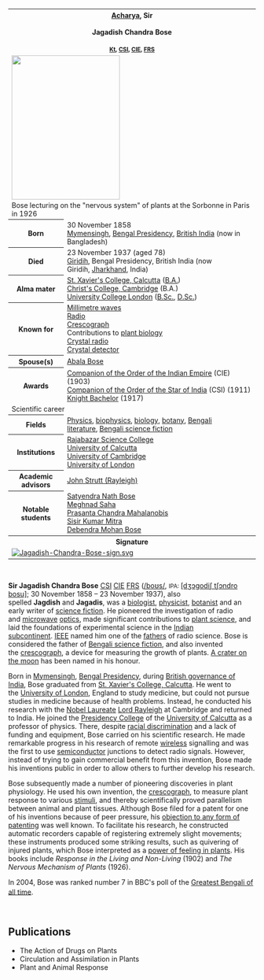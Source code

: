 <table class="infobox biography vcard">
<tbody>
<tr>
<th colspan="2">
<div class="honorific-prefix"><a title="Acharya" href="https://en.wikipedia.org/wiki/Acharya">Acharya</a>,&nbsp;<strong>Sir</strong></div>
<br />
<div class="fn">Jagadish Chandra Bose</div>
<br />
<div class="honorific-suffix"><strong><small><a title="Knight Bachelor" href="https://en.wikipedia.org/wiki/Knight_Bachelor">Kt</a>,</small></strong><small>&nbsp;<a title="Order of the Star of India" href="https://en.wikipedia.org/wiki/Order_of_the_Star_of_India">CSI</a>,&nbsp;<a title="Order of the Indian Empire" href="https://en.wikipedia.org/wiki/Order_of_the_Indian_Empire">CIE</a>,&nbsp;<a title="Fellow of the Royal Society" href="https://en.wikipedia.org/wiki/Fellow_of_the_Royal_Society">FRS</a></small></div>
</th>
</tr>
<tr>
<td colspan="2"><a class="image" href="220px-Jagadish_Chandra_Bose_1926.jpg"><img src="220px-Jagadish_Chandra_Bose_1926.jpg" srcset="220px-Jagadish_Chandra_Bose_1926.jpg" width="220" height="293" data-file-width="515" data-file-height="686" /></a>
<div>Bose lecturing on the "nervous system" of plants at the Sorbonne in Paris in 1926</div>
</td>
</tr>
<tr>
<th scope="row">Born</th>
<td>30 November 1858<br />
<div class="birthplace"><a title="Mymensingh" href="https://en.wikipedia.org/wiki/Mymensingh">Mymensingh</a>,&nbsp;<a title="Bengal Presidency" href="https://en.wikipedia.org/wiki/Bengal_Presidency">Bengal Presidency</a>,&nbsp;<a class="mw-redirect" title="British India" href="https://en.wikipedia.org/wiki/British_India">British India</a>&nbsp;(now in Bangladesh)</div>
</td>
</tr>
<tr>
<th scope="row">Died</th>
<td>23 November 1937&nbsp;(aged&nbsp;78)<br />
<div class="deathplace"><a title="Giridih" href="https://en.wikipedia.org/wiki/Giridih">Giridih</a>, Bengal Presidency, British India (now Giridih,&nbsp;<a title="Jharkhand" href="https://en.wikipedia.org/wiki/Jharkhand">Jharkhand</a>, India)</div>
</td>
</tr>
<tr>
<th scope="row">Alma&nbsp;mater</th>
<td><a class="mw-redirect" title="St. Xavier's College, Calcutta" href="https://en.wikipedia.org/wiki/St._Xavier%27s_College,_Calcutta">St. Xavier's College, Calcutta</a>&nbsp;(<a class="mw-redirect" title="B.A." href="https://en.wikipedia.org/wiki/B.A.">B.A.</a>)<br /><a title="Christ's College, Cambridge" href="https://en.wikipedia.org/wiki/Christ%27s_College,_Cambridge">Christ's College, Cambridge</a>&nbsp;(B.A.)<br /><a title="University College London" href="https://en.wikipedia.org/wiki/University_College_London">University College London</a>&nbsp;(<a class="mw-redirect" title="B.Sc." href="https://en.wikipedia.org/wiki/B.Sc.">B.Sc.</a>,&nbsp;<a class="mw-redirect" title="D.Sc." href="https://en.wikipedia.org/wiki/D.Sc.">D.Sc.</a>)</td>
</tr>
<tr>
<th scope="row">Known&nbsp;for</th>
<td><a title="Extremely high frequency" href="https://en.wikipedia.org/wiki/Extremely_high_frequency">Millimetre waves</a><br /><a title="Radio" href="https://en.wikipedia.org/wiki/Radio">Radio</a><br /><a title="Crescograph" href="https://en.wikipedia.org/wiki/Crescograph">Crescograph</a><br />Contributions to&nbsp;<a class="mw-redirect" title="Plant biology" href="https://en.wikipedia.org/wiki/Plant_biology">plant biology</a><br /><a title="Crystal radio" href="https://en.wikipedia.org/wiki/Crystal_radio">Crystal radio</a><br /><a title="Crystal detector" href="https://en.wikipedia.org/wiki/Crystal_detector">Crystal detector</a></td>
</tr>
<tr>
<th scope="row"><span class="nowrap">Spouse(s)</span></th>
<td><a title="Abala Bose" href="https://en.wikipedia.org/wiki/Abala_Bose">Abala Bose</a></td>
</tr>
<tr>
<th scope="row">Awards</th>
<td><a title="Order of the Indian Empire" href="https://en.wikipedia.org/wiki/Order_of_the_Indian_Empire">Companion of the Order of the Indian Empire</a>&nbsp;(CIE) (1903)<br /><a title="Order of the Star of India" href="https://en.wikipedia.org/wiki/Order_of_the_Star_of_India">Companion of the Order of the Star of India</a>&nbsp;(CSI) (1911)<br /><a title="Knight Bachelor" href="https://en.wikipedia.org/wiki/Knight_Bachelor">Knight Bachelor</a>&nbsp;(1917)</td>
</tr>
<tr>
<td colspan="2">Scientific career</td>
</tr>
<tr>
<th scope="row">Fields</th>
<td class="category"><a title="Physics" href="https://en.wikipedia.org/wiki/Physics">Physics</a>,&nbsp;<a title="Biophysics" href="https://en.wikipedia.org/wiki/Biophysics">biophysics</a>,&nbsp;<a title="Biology" href="https://en.wikipedia.org/wiki/Biology">biology</a>,&nbsp;<a title="Botany" href="https://en.wikipedia.org/wiki/Botany">botany</a>,&nbsp;<a title="Bengali literature" href="https://en.wikipedia.org/wiki/Bengali_literature">Bengali literature</a>,&nbsp;<a title="Bengali science fiction" href="https://en.wikipedia.org/wiki/Bengali_science_fiction">Bengali science fiction</a></td>
</tr>
<tr>
<th scope="row">Institutions</th>
<td><a title="Rajabazar Science College" href="https://en.wikipedia.org/wiki/Rajabazar_Science_College">Rajabazar Science College</a><br /><a title="University of Calcutta" href="https://en.wikipedia.org/wiki/University_of_Calcutta">University of Calcutta</a><br /><a title="University of Cambridge" href="https://en.wikipedia.org/wiki/University_of_Cambridge">University of Cambridge</a><br /><a title="University of London" href="https://en.wikipedia.org/wiki/University_of_London">University of London</a></td>
</tr>
<tr>
<th scope="row">Academic advisors</th>
<td><a class="mw-redirect" title="John Strutt, 3rd Baron Rayleigh" href="https://en.wikipedia.org/wiki/John_Strutt,_3rd_Baron_Rayleigh">John Strutt (Rayleigh)</a></td>
</tr>
<tr>
<th scope="row">Notable students</th>
<td><a title="Satyendra Nath Bose" href="https://en.wikipedia.org/wiki/Satyendra_Nath_Bose">Satyendra Nath Bose</a><br /><a title="Meghnad Saha" href="https://en.wikipedia.org/wiki/Meghnad_Saha">Meghnad Saha</a><br /><a title="Prasanta Chandra Mahalanobis" href="https://en.wikipedia.org/wiki/Prasanta_Chandra_Mahalanobis">Prasanta Chandra Mahalanobis</a><br /><a title="Sisir Kumar Mitra" href="https://en.wikipedia.org/wiki/Sisir_Kumar_Mitra">Sisir Kumar Mitra</a><br /><a title="Debendra Mohan Bose" href="https://en.wikipedia.org/wiki/Debendra_Mohan_Bose">Debendra Mohan Bose</a></td>
</tr>
<tr>
<th colspan="2">Signature</th>
</tr>
<tr>
<td colspan="2"><a class="image" href="150px-Jagadish-Chandra-Bose-sign.svg.png"><img src="150px-Jagadish-Chandra-Bose-sign.svg.png" srcset="150px-Jagadish-Chandra-Bose-sign.svg.png" alt="Jagadish-Chandra-Bose-sign.svg" width="150" height="29" data-file-width="2095" data-file-height="405" /></a></td>
</tr>
</tbody>
</table>
</br>

<p><strong>Sir Jagadish Chandra Bose</strong>&nbsp;<span class="noexcerpt nowraplinks"><a class="mw-redirect" title="Companion of the Order of the Star of India" href="https://en.wikipedia.org/wiki/Companion_of_the_Order_of_the_Star_of_India">CSI</a>&nbsp;<a class="mw-redirect" title="Companion of the Order of the Indian Empire" href="https://en.wikipedia.org/wiki/Companion_of_the_Order_of_the_Indian_Empire">CIE</a>&nbsp;<a title="Fellow of the Royal Society" href="https://en.wikipedia.org/wiki/Fellow_of_the_Royal_Society">FRS</a></span>&nbsp;(<span class="rt-commentedText nowrap"><span class="IPA nopopups noexcerpt"><a title="Help:IPA/English" href="https://en.wikipedia.org/wiki/Help:IPA/English">/<span title="'b' in 'buy'">b</span><span title="/oʊ/: 'o' in 'code'">oʊ</span><span title="'s' in 'sigh'">s</span>/</a></span></span>,&nbsp;<small>IPA:&nbsp;</small><span class="IPA" title="Representation in the International Phonetic Alphabet (IPA)"><a title="Help:IPA/Bengali" href="https://en.wikipedia.org/wiki/Help:IPA/Bengali">[dʒɔɡodiʃ tʃɔndro bosu]</a></span>; 30 November 1858 &ndash; 23 November 1937), also spelled&nbsp;<strong>Jagdish</strong>&nbsp;and&nbsp;<strong>Jagadis</strong>,&nbsp;was a&nbsp;<a title="Biologist" href="https://en.wikipedia.org/wiki/Biologist">biologist</a>,&nbsp;<a title="Physicist" href="https://en.wikipedia.org/wiki/Physicist">physicist</a>,&nbsp;<a title="Botany" href="https://en.wikipedia.org/wiki/Botany">botanist</a>&nbsp;and an early writer of&nbsp;<a title="Science fiction" href="https://en.wikipedia.org/wiki/Science_fiction">science fiction</a>.&nbsp;He pioneered the investigation of radio and&nbsp;<a title="Microwave" href="https://en.wikipedia.org/wiki/Microwave">microwave</a>&nbsp;<a title="Optics" href="https://en.wikipedia.org/wiki/Optics">optics</a>, made significant contributions to&nbsp;<a class="mw-redirect" title="Plant science" href="https://en.wikipedia.org/wiki/Plant_science">plant science</a>, and laid the foundations of experimental science in the&nbsp;<a title="Indian subcontinent" href="https://en.wikipedia.org/wiki/Indian_subcontinent">Indian subcontinent</a>.&nbsp;<a class="mw-redirect" title="IEEE" href="https://en.wikipedia.org/wiki/IEEE">IEEE</a>&nbsp;named him one of the&nbsp;<a title="List of people considered father or mother of a field" href="https://en.wikipedia.org/wiki/List_of_people_considered_father_or_mother_of_a_field">fathers</a>&nbsp;of radio science.&nbsp;Bose is considered the father of&nbsp;<a title="Bengali science fiction" href="https://en.wikipedia.org/wiki/Bengali_science_fiction">Bengali science fiction</a>, and also invented the&nbsp;<a title="Crescograph" href="https://en.wikipedia.org/wiki/Crescograph">crescograph</a>, a device for measuring the growth of plants.&nbsp;<a title="Bose (crater)" href="https://en.wikipedia.org/wiki/Bose_(crater)">A crater on the moon</a>&nbsp;has been named in his honour.</p>
<p>Born in&nbsp;<a title="Mymensingh" href="https://en.wikipedia.org/wiki/Mymensingh">Mymensingh</a>,&nbsp;<a title="Bengal Presidency" href="https://en.wikipedia.org/wiki/Bengal_Presidency">Bengal Presidency</a>, during&nbsp;<a class="mw-redirect" title="British India" href="https://en.wikipedia.org/wiki/British_India">British governance of India</a>,&nbsp;Bose graduated from&nbsp;<a class="mw-redirect" title="St. Xavier's College, Calcutta" href="https://en.wikipedia.org/wiki/St._Xavier%27s_College,_Calcutta">St. Xavier's College, Calcutta</a>. He went to the&nbsp;<a title="University of London" href="https://en.wikipedia.org/wiki/University_of_London">University of London</a>, England to study medicine, but could not pursue studies in medicine because of health problems. Instead, he conducted his research with the&nbsp;<a class="mw-redirect" title="Nobel Laureate" href="https://en.wikipedia.org/wiki/Nobel_Laureate">Nobel Laureate</a>&nbsp;<a class="mw-redirect" title="Lord Rayleigh" href="https://en.wikipedia.org/wiki/Lord_Rayleigh">Lord Rayleigh</a>&nbsp;at Cambridge and returned to India. He joined the&nbsp;<a class="mw-redirect" title="Presidency College, Kolkata" href="https://en.wikipedia.org/wiki/Presidency_College,_Kolkata">Presidency College</a>&nbsp;of the&nbsp;<a title="University of Calcutta" href="https://en.wikipedia.org/wiki/University_of_Calcutta">University of Calcutta</a>&nbsp;as a professor of physics. There, despite&nbsp;<a title="Racial discrimination" href="https://en.wikipedia.org/wiki/Racial_discrimination">racial discrimination</a>&nbsp;and a lack of funding and equipment, Bose carried on his scientific research. He made remarkable progress in his research of remote&nbsp;<a title="Wireless" href="https://en.wikipedia.org/wiki/Wireless">wireless</a>&nbsp;signalling and was the first to use&nbsp;<a title="Semiconductor" href="https://en.wikipedia.org/wiki/Semiconductor">semiconductor</a>&nbsp;junctions to detect radio signals. However, instead of trying to gain commercial benefit from this invention, Bose made his inventions public in order to allow others to further develop his research.</p>
<p>Bose subsequently made a number of pioneering discoveries in plant physiology. He used his own invention, the&nbsp;<a title="Crescograph" href="https://en.wikipedia.org/wiki/Crescograph">crescograph</a>, to measure plant response to various&nbsp;<a title="Stimulus (physiology)" href="https://en.wikipedia.org/wiki/Stimulus_(physiology)">stimuli</a>, and thereby scientifically proved parallelism between animal and plant tissues. Although Bose filed for a patent for one of his inventions because of peer pressure, his&nbsp;<a title="Societal views on patents" href="https://en.wikipedia.org/wiki/Societal_views_on_patents">objection to any form of patenting</a>&nbsp;was well known. To facilitate his research, he constructed automatic recorders capable of registering extremely slight movements; these instruments produced some striking results, such as quivering of injured plants, which Bose interpreted as a&nbsp;<a title="Plant perception (paranormal)" href="https://en.wikipedia.org/wiki/Plant_perception_(paranormal)">power of feeling in plants</a>. His books include&nbsp;<em>Response in the Living and Non-Living</em>&nbsp;(1902) and&nbsp;<em>The Nervous Mechanism of Plants</em>&nbsp;(1926).</p>
<p>In 2004, Bose was ranked number 7 in BBC's poll of the&nbsp;<a title="Greatest Bengali of all time" href="https://en.wikipedia.org/wiki/Greatest_Bengali_of_all_time">Greatest Bengali of all time</a>.<sup id="cite_ref-14" class="reference"></sup></p>


</br>



<h2>Publications </h2>

<ul>

                             

 <li><a target="_blank" href="https://github.com/manjunath5496/Jagadish-Chandra-Bose-Publications/blob/master/jdish(1).pdf" style="text-decoration:none;">The Action of Drugs on Plants</a></li>

 <li><a target="_blank" href="https://github.com/manjunath5496/Jagadish-Chandra-Bose-Publications/blob/master/jdish(2).pdf" style="text-decoration:none;">Circulation and Assimilation in Plants</a></li>

<li><a target="_blank" href="https://github.com/manjunath5496/Jagadish-Chandra-Bose-Publications/blob/master/jdish(3).pdf" style="text-decoration:none;">Plant and Animal Response</a></li>

 </ul>
